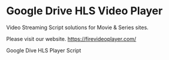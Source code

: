 # Google Drive HLS Video Player

Video Streaming Script solutions for Movie & Series sites.

Please visit our website. https://firevideoplayer.com/

Google Dive HLS Player Script
